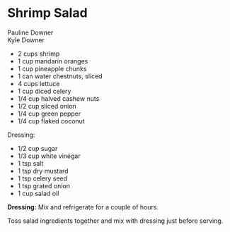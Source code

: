 # Shrimp Salad

Pauline Downer<br/>
Kyle Downer

- 2 cups shrimp
- 1 cup mandarin oranges
- 1 cup pineapple chunks
- 1 can water chestnuts, sliced
- 4 cups lettuce
- 1 cup diced celery
- 1/4 cup halved cashew nuts
- 1/2 cup sliced onion
- 1/4 cup green pepper
- 1/4 cup flaked coconut

Dressing:

- 1/2 cup sugar
- 1/3 cup white vinegar
- 1 tsp salt
- 1 tsp dry mustard
- 1 tsp celery seed
- 1 tsp grated onion
- 1 cup salad oil

**Dressing:** Mix and refrigerate for a couple of hours.

Toss salad ingredients together and mix with dressing just before serving.